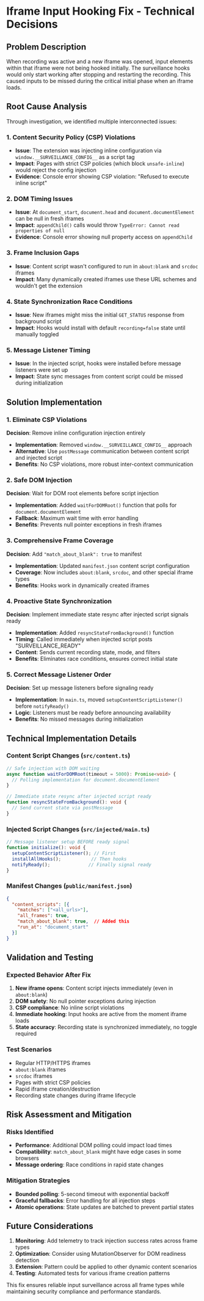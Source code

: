 # Iframe Input Hooking Fix - Technical Decisions

## Problem Description

When recording was active and a new iframe was opened, input elements within that iframe were not being hooked initially. The surveillance hooks would only start working after stopping and restarting the recording. This caused inputs to be missed during the critical initial phase when an iframe loads.

## Root Cause Analysis

Through investigation, we identified multiple interconnected issues:

### 1. Content Security Policy (CSP) Violations
- **Issue**: The extension was injecting inline configuration via `window.__SURVEILLANCE_CONFIG__` as a script tag
- **Impact**: Pages with strict CSP policies (which block `unsafe-inline`) would reject the config injection
- **Evidence**: Console error showing CSP violation: "Refused to execute inline script"

### 2. DOM Timing Issues
- **Issue**: At `document_start`, `document.head` and `document.documentElement` can be null in fresh iframes
- **Impact**: `appendChild()` calls would throw `TypeError: Cannot read properties of null`
- **Evidence**: Console error showing null property access on `appendChild`

### 3. Frame Inclusion Gaps
- **Issue**: Content script wasn't configured to run in `about:blank` and `srcdoc` iframes
- **Impact**: Many dynamically created iframes use these URL schemes and wouldn't get the extension

### 4. State Synchronization Race Conditions
- **Issue**: New iframes might miss the initial `GET_STATUS` response from background script
- **Impact**: Hooks would install with default `recording=false` state until manually toggled

### 5. Message Listener Timing
- **Issue**: In the injected script, hooks were installed before message listeners were set up
- **Impact**: State sync messages from content script could be missed during initialization

## Solution Implementation

### 1. Eliminate CSP Violations
**Decision**: Remove inline configuration injection entirely
- **Implementation**: Removed `window.__SURVEILLANCE_CONFIG__` approach
- **Alternative**: Use `postMessage` communication between content script and injected script
- **Benefits**: No CSP violations, more robust inter-context communication

### 2. Safe DOM Injection
**Decision**: Wait for DOM root elements before script injection
- **Implementation**: Added `waitForDOMRoot()` function that polls for `document.documentElement`
- **Fallback**: Maximum wait time with error handling
- **Benefits**: Prevents null pointer exceptions in fresh iframes

### 3. Comprehensive Frame Coverage  
**Decision**: Add `"match_about_blank": true` to manifest
- **Implementation**: Updated `manifest.json` content script configuration
- **Coverage**: Now includes `about:blank`, `srcdoc`, and other special iframe types
- **Benefits**: Hooks work in dynamically created iframes

### 4. Proactive State Synchronization
**Decision**: Implement immediate state resync after injected script signals ready
- **Implementation**: Added `resyncStateFromBackground()` function
- **Timing**: Called immediately when injected script posts "SURVEILLANCE_READY"
- **Content**: Sends current recording state, mode, and filters
- **Benefits**: Eliminates race conditions, ensures correct initial state

### 5. Correct Message Listener Order
**Decision**: Set up message listeners before signaling ready
- **Implementation**: In `main.ts`, moved `setupContentScriptListener()` before `notifyReady()`
- **Logic**: Listeners must be ready before announcing availability
- **Benefits**: No missed messages during initialization

## Technical Implementation Details

### Content Script Changes (`src/content.ts`)
```typescript
// Safe injection with DOM waiting
async function waitForDOMRoot(timeout = 5000): Promise<void> {
  // Polling implementation for document.documentElement
}

// Immediate state resync after injected script ready
function resyncStateFromBackground(): void {
  // Send current state via postMessage
}
```

### Injected Script Changes (`src/injected/main.ts`)
```typescript
// Message listener setup BEFORE ready signal
function initialize(): void {
  setupContentScriptListener(); // First
  installAllHooks();           // Then hooks
  notifyReady();              // Finally signal ready
}
```

### Manifest Changes (`public/manifest.json`)
```json
{
  "content_scripts": [{
    "matches": ["<all_urls>"],
    "all_frames": true,
    "match_about_blank": true,  // Added this
    "run_at": "document_start"
  }]
}
```

## Validation and Testing

### Expected Behavior After Fix
1. **New iframe opens**: Content script injects immediately (even in `about:blank`)
2. **DOM safety**: No null pointer exceptions during injection
3. **CSP compliance**: No inline script violations
4. **Immediate hooking**: Input hooks are active from the moment iframe loads
5. **State accuracy**: Recording state is synchronized immediately, no toggle required

### Test Scenarios
- Regular HTTP/HTTPS iframes
- `about:blank` iframes  
- `srcdoc` iframes
- Pages with strict CSP policies
- Rapid iframe creation/destruction
- Recording state changes during iframe lifecycle

## Risk Assessment and Mitigation

### Risks Identified
- **Performance**: Additional DOM polling could impact load times
- **Compatibility**: `match_about_blank` might have edge cases in some browsers
- **Message ordering**: Race conditions in rapid state changes

### Mitigation Strategies
- **Bounded polling**: 5-second timeout with exponential backoff
- **Graceful fallbacks**: Error handling for all injection steps
- **Atomic operations**: State updates are batched to prevent partial states

## Future Considerations

1. **Monitoring**: Add telemetry to track injection success rates across frame types
2. **Optimization**: Consider using MutationObserver for DOM readiness detection
3. **Extension**: Pattern could be applied to other dynamic content scenarios
4. **Testing**: Automated tests for various iframe creation patterns

This fix ensures reliable input surveillance across all frame types while maintaining security compliance and performance standards.